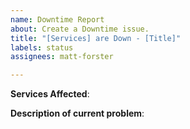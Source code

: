 ```yaml
---
name: Downtime Report
about: Create a Downtime issue.
title: "[Services] are Down - [Title]"
labels: status
assignees: matt-forster

---
```


**Services Affected**: <!-- list of services -->

**Description of current problem**: <!-- short description of current knowledge -->
